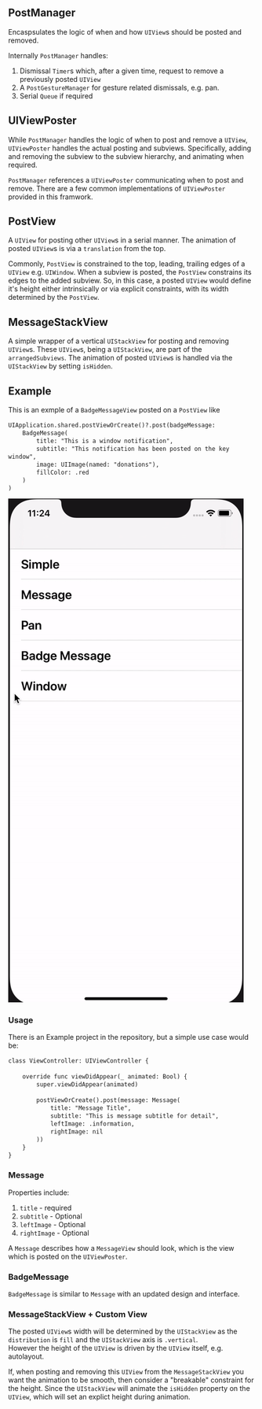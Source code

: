 ## PostManager

Encaspsulates the logic of when and how `UIView`s should be posted and removed.

Internally `PostManager` handles:
1. Dismissal `Timer`s which, after a given time, request to remove a previously posted `UIView`
2. A `PostGestureManager` for gesture related dismissals, e.g. pan.
3. Serial `Queue` if required

## UIViewPoster

While `PostManager` handles the logic of when to post and remove a `UIView`, `UIViewPoster` handles the actual posting and subviews.
Specifically, adding and removing the subview to the subview hierarchy, and animating when required.

`PostManager` references a `UIViewPoster` communicating when to post and remove.
There are a few common implementations of `UIViewPoster` provided in this framwork.

## PostView

A `UIView` for posting other `UIView`s in a serial manner.
The animation of posted `UIView`s is via a `translation` from the top.

Commonly, `PostView` is constrained to the top, leading, trailing edges of a `UIView` e.g. `UIWindow`.
When a subview is posted, the `PostView` constrains its edges to the added subview.
So, in this case, a posted `UIView` would define it's height either intrinsically or via explicit constraints, with its width determined by the `PostView`.

## MessageStackView

A simple wrapper of a vertical `UIStackView` for posting and removing `UIView`s.
These `UIView`s, being a `UIStackView`, are part of the `arrangedSubviews`.
The animation of posted `UIView`s is handled via the `UIStackView` by setting `isHidden`.

## Example

This is an exmple of a `BadgeMessageView` posted on a `PostView` like

    UIApplication.shared.postViewOrCreate()?.post(badgeMessage:
        BadgeMessage(
            title: "This is a window notification",
            subtitle: "This notification has been posted on the key window",
            image: UIImage(named: "donations"),
            fillColor: .red
        )
    )
    
![Alt Text](https://github.com/3sidedcube/MessageStackView/blob/develop/Documentation/toastGif.gif)

### Usage

There is an Example project in the repository, but a simple use case would be:  

    class ViewController: UIViewController {
        
        override func viewDidAppear(_ animated: Bool) {
            super.viewDidAppear(animated)
            
            postViewOrCreate().post(message: Message(
                title: "Message Title",
                subtitle: "This is message subtitle for detail",
                leftImage: .information,
                rightImage: nil
            ))
        }
    }

### Message

Properties include:  
1. `title` -  required  
2. `subtitle` -  Optional  
3. `leftImage` - Optional  
3. `rightImage` - Optional  

A `Message` describes how a `MessageView` should look, which is the view which is posted on the `UIViewPoster`.

### BadgeMessage

`BadgeMessage` is similar to `Message` with an updated design and interface.

### MessageStackView + Custom View
  
The posted `UIView`s width will be determined by the `UIStackView` as the `distribution` is `fill` and the `UIStackView` axis is `.vertical`.  
However the height of the `UIView` is driven by the `UIView` itself, e.g. autolayout.  
  
If, when posting and removing this `UIView` from the `MessageStackView` you want the animation to be smooth, then consider a "breakable" constraint for the height. Since the `UIStackView` will animate the `isHidden` property on the `UIView`, which will set an explict height during animation.
